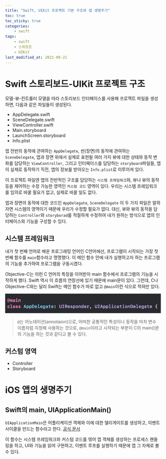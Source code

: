```yaml
---
title: "Swift, UIKit 프로젝트 기본 구조와 앱 생명주기"
toc: true
toc_sticky: true
categories:
    - swift
tags:
    - swift
    - 스위프트
    - UIKit
last_modified_at: 2021-09-21
---
```


# Swift 스토리보드-UIKit 프로젝트 구조

모델-뷰-컨트롤러 모델을 따라 스토리보드 인터페이스를 사용해 프로젝트 파일을 생성하면, 다음과 같은 파일들이 생성된다.

- AppDelegate.swift
- SceneDelegate.swift
- ViewController.swift
- Main.storyboard
- LaunchScreen.storyboard
- Info.plist

앱 전반의 동작에 관여하는 `AppDelegate`, 씬(장면)의 동작에 관여하는 `SceneDelegate`, 앱과 장면 위에서 실제로 표현될 여러 가지 뷰에 대한 상태와 동작 변화를 담당하는 `ViewController`, 그리고 인터페이스를 담당하는 `storyboard`파일들, 앱이 실제로 동작하기 직전, 앱의 정보를 받아오는 `Info.plist`로 이루어져 있다.

이 프로젝트 파일엔 앱의 전반적인 구조를 담당하는 `시스템 프레임워크`와, 뷰나 뷰의 동작 등을 제어하는 수정 가능한 영역인 `커스텀 코드` 영역이 있다. 우리는 시스템 프레임워크를 임의로 바꿀 필요가 없고, 실제로 바꿀 일도 없다.

앱과 장면의 동작에 대한 코드인 `AppDelegate`, `SceneDelegate` 이 두 가지 파일은 말하자면 시스템의 영역이기 때문에 우리가 수정할 필요가 없다. 대신, 뷰와 뷰의 동작을 담당하는 `Controller`와 `storyborad`를 적절하게 수정하여 내가 원하는 방식으로 앱의 인터페이스와 기능을 구성할 수 있다.

## 시스템 프레임워크

내가 첫 번째 언어로 배운 프로그래밍 언어인 C언어에선, 프로그램이 시작되는 가장 첫 번째 함수를 `main`함수라고 명명했다. 이 메인 함수 안에 내가 실행하고자 하는 프로그램의 기능을 추가하여 프로그램을 구동시켰다.

Objective-C는 이런 C 언어의 특징을 이어받아 main 함수에서 프로그램의 기능을 시작하게 했다. Swift 역시 이 흐름의 연장선에 있기 때문에 main문이 있다. 그런데, C나 Objective-C와는 달리 Swift는 메인 함수가 따로 없고 `@main`이런 식으로 적혀만 있다.

![@main](/assets/images/uiKit-1/life1.png)

> `@`는 어노테이션(annotaion)으로, 어떠한 공통적인 특성이나 동작을 마치 변수 이름처럼 지정해 사용하는 것으로, `@main`이라고 시작되는 부분이 C의 main()문의 기능을 하는 것과 같다고 볼 수 있다.

## 커스텀 영역

- Controller
- Storyboard

# iOS 앱의 생명주기

## Swift의 main, UIApplicationMain()

`UIApplicationMain`은 어플리케이션 객체와 이에 대한 델리게이트를 생성하고, 이벤트 사이클을 만드는 함수라고 한다. [공식 문서](https://developer.apple.com/documentation/uikit/1622933-uiapplicationmain/)

이 함수는 시스템 프레임워크와 커스텀 코드를 엮어 앱 객체를 생성하는 프로세스 핸들링을 하고, UI와 기능을 읽어 구현하고, 이벤트 루프를 실행하기 때문에 앱 그 자체로 볼 수 있다.